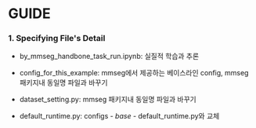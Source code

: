 # GUIDE
### 1. Specifying File's Detail
- by_mmseg_handbone_task_run.ipynb:    실질적 학습과 추론

- config_for_this_example:     mmseg에서 제공하는 베이스라인 config, mmseg 패키지내 동일명 파일과 바꾸기
  
- dataset_setting.py:     mmseg 패키지내 동일명 파일과 바꾸기
  
- default_runtime.py:     configs - _base_ - default_runtime.py와 교체
